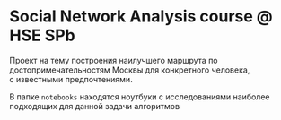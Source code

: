 # Social Network Analysis course @ HSE SPb
Проект на тему построения наилучшего маршрута по достопримечательностям Москвы для конкретного человека, \
с известными предпочтениями.

В папке ```notebooks``` находятся ноутбуки с исследованиями наиболее подходящих для данной задачи алгоритмов